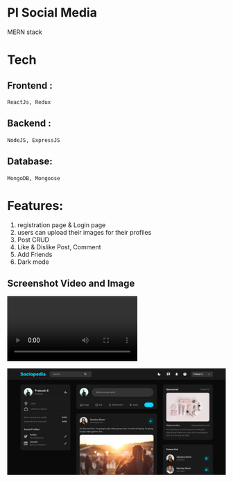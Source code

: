 # PI Social Media
MERN stack

# Tech
## Frontend : 
    ReactJs, Redux
## Backend : 
    NodeJS, ExpressJS
## Database:
    MongoDB, Mongoose

# Features:
1. registration page & Login page
2. users can upload their images for their profiles
3. Post CRUD
4. Like & Dislike Post, Comment
5. Add Friends 
6. Dark mode

 
## Screenshot Video and Image

![Mern video](https://github.com/vansh-patel-8123/PiSocialMedia/blob/main/Asset/demo.mp4)

![MERN social media img](https://github.com/vansh-patel-8123/PiSocialMedia/blob/main/Asset/demp.png)

